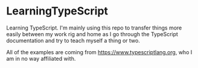 # LearningTypeScript
Learning TypeScript.  I'm mainly using this repo to transfer things more easily between my work rig and home as I go through the TypeScript documentation and try to teach myself a thing or two.

All of the examples are coming from https://www.typescriptlang.org, who I am in no way affiliated with.  
